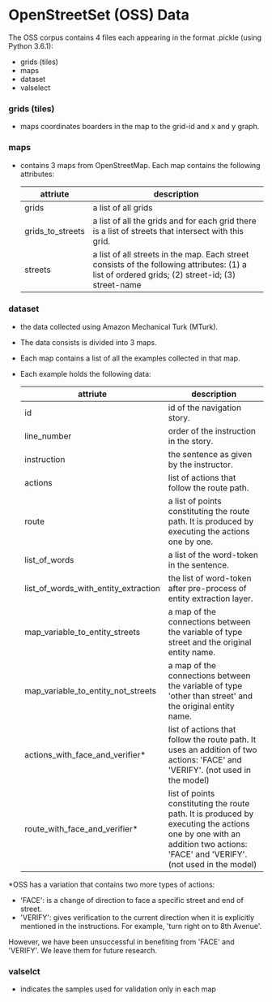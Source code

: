 # OpenStreetSet (OSS) Data

The OSS corpus contains 4 files each appearing in the format .pickle (using Python 3.6.1):

  - grids (tiles)
  - maps
  - dataset
  - valselect

### grids (tiles)

  - maps coordinates boarders in the map to the grid-id and x and y graph.
 
### maps 
  - contains 3 maps from OpenStreetMap. Each map contains the following attributes: 
  
    | attriute | description |
    | ------ | ------ |
    | grids | a list of all grids |
    | grids_to_streets | a list of all the grids and for each grid there is a list of streets that intersect with this grid. |
    | streets | a list of all streets in the map. Each street consists of the following attributes: (1) a list of ordered grids; (2) street-id; (3) street-name| 

### dataset
  - the data collected using Amazon Mechanical Turk (MTurk). 
  - The data consists is divided into 3 maps.
  - Each map contains a list of all the examples collected in that map.
  - Each example holds the following data: 
      
    | attriute | description |
    | ------ | ------ |
    | id | id of the navigation story. |
    | line_number | order of the instruction in the story. |
    | instruction | the sentence as given by the instructor.| 
     | actions | list of actions that follow the route path.|
    | route | a list of points constituting the route path. It is produced by executing the actions one by one.|
    | list_of_words | a list of the word-token in the sentence. |
    | list_of_words_with_entity_extraction | the list of word-token after pre-process of entity extraction layer.|
    | map_variable_to_entity_streets | a map of the connections between the variable of type street and the original entity name.|
    | map_variable_to_entity_not_streets | a map of the connections between the variable of type 'other than street' and the original entity name.| 
    | actions_with_face_and_verifier* | list of actions that follow the route path. It uses an addition of two actions: 'FACE' and 'VERIFY'. (not used in the model)| 
    | route_with_face_and_verifier* | list of points constituting the route path. It is produced by executing the actions one by one with an addition two actions: 'FACE' and 'VERIFY'. (not used in the model)| 

			
*OSS has a variation that contains two more types of actions: 
  - 'FACE': is a change of direction to face a specific street and end of street. 
  - 'VERIFY': gives verification to the current direction when it is explicitly mentioned in the instructions. For  example, 'turn right on to 8th Avenue'.
  
 However, we have been unsuccessful in benefiting from 'FACE' and 'VERIFY'. We leave them for future research.

### valselct
  - indicates the samples used for validation only in each map


